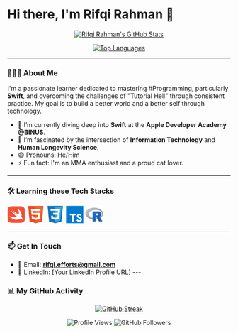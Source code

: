 # Hi there, I'm Rifqi Rahman 👋

<p align="center">
  <a href="https://github.com/rifqi-rahman">
    <img src="https://github-readme-stats.vercel.app/api?username=rifqi-rahman&show_icons=true&theme=dracula&count_private=true" alt="Rifqi Rahman's GitHub Stats" />
  </a>
</p>

<p align="center">
  <a href="https://github.com/rifqi-rahman">
    <img src="https://github-readme-stats.vercel.app/api/top-langs/?username=rifqi-rahman&layout=compact&theme=dracula" alt="Top Languages" />
  </a>
</p>

---

### 👨🏻‍💻 About Me

I'm a passionate learner dedicated to mastering #Programming, particularly **Swift**, and overcoming the challenges of "Tutorial Hell" through consistent practice. My goal is to build a better world and a better self through technology.

- 🌱 I’m currently diving deep into **Swift** at the **Apple Developer Academy @BINUS**.
- 👀 I’m fascinated by the intersection of **Information Technology** and **Human Longevity Science**.
- 😄 Pronouns: He/Him
- ⚡ Fun fact: I'm an MMA enthusiast and a proud cat lover.

---

### 🛠️ Learning these Tech Stacks

<p align="left">
  <a href="https://developer.apple.com/swift/" target="_blank" rel="noreferrer">
    <img src="https://raw.githubusercontent.com/devicons/devicon/master/icons/swift/swift-original.svg" alt="swift" width="40" height="40"/>
  </a>
  <a href="https://www.w3.org/html/" target="_blank" rel="noreferrer">
    <img src="https://raw.githubusercontent.com/devicons/devicon/master/icons/html5/html5-original.svg" alt="html5" width="40" height="40"/>
  </a>
  <a href="https://www.w3.org/Style/CSS/" target="_blank" rel="noreferrer">
    <img src="https://raw.githubusercontent.com/devicons/devicon/master/icons/css3/css3-original.svg" alt="css3" width="40" height="40"/>
  </a>
  <a href="https://www.typescriptlang.org/" target="_blank" rel="noreferrer">
    <img src="https://raw.githubusercontent.com/devicons/devicon/master/icons/typescript/typescript-original.svg" alt="typescript" width="40" height="40"/>
  </a>
  <a href="https://www.r-project.org/" target="_blank" rel="noreferrer">
    <img src="https://raw.githubusercontent.com/devicons/devicon/master/icons/r/r-original.svg" alt="r" width="40" height="40"/>
  </a>
</p>

---

### 📫 Get In Touch

- 📧 Email: **rifqi.efforts@gmail.com**
- 💼 LinkedIn: [Your LinkedIn Profile URL] ---

### 📊 My GitHub Activity

<p align="center">
  <a href="https://github.com/rifqi-rahman">
    <img src="https://github-readme-streak-stats.herokuapp.com/?user=rifqi-rahman&theme=dark" alt="GitHub Streak" />
  </a>
</p>

<p align="center">
  <img src="https://komarev.com/ghpvc/?username=rifqi-rahman&label=Profile%20views&color=brightgreen&style=flat" alt="Profile Views"/>
  <img src="https://img.shields.io/github/followers/rifqi-rahman?label=Followers&style=social" alt="GitHub Followers"/>
</p>
